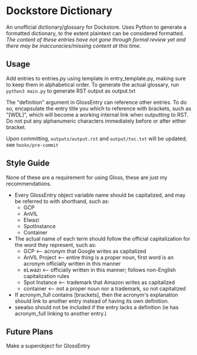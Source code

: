# Dockstore Dictionary
 An unofficial dictionary/glossary for Dockstore. Uses Python to generate a formatted dictionary, to the extent plaintext can be considered formatted. *The content of these entries have not gone through formal review yet and there may be inaccuracies/missing content at this time.*

## Usage
 Add entries to entries.py using template in entry_template.py, making sure to keep them in alphabetical order. To generate the actual glossary, run `python3 main.py` to generate RST output as output.txt

 The "definition" argument in GlossEntry can reference other entries. To do so, encapsulate the entry title you which to reference with brackets, such as "[WDL]", which will become a working internal link when outputting to RST. Do not put any alphanumeric characters immediately before or after either bracket.

 Upon committing, `outputs/output.rst` and `output/toc.txt` will be updated; see `hooks/pre-commit`

## Style Guide
None of these are a requirement for using Gloss, these are just my recommendations.
 * Every GlossEntry object variable name should be capitalized, and may be referred to with shorthand, such as:
    * GCP
    * AnVIL
    * Elwazi
    * SpotInstance
    * Container
 * The actual name of each term should follow the official capitalization for the word they represent, such as:
    * GCP <-- acronym that Google writes as capitalized
    * AnVIL Project <-- entire thing is a proper noun, first word is an acronym officially written in this manner
    * eLwazi <-- officially written in this manner; follows non-English capitalization rules
    * Spot Instance <-- trademark that Amazon writes as capitalized
    * container <-- not a proper noun nor a trademark, so not capitalized
* If acronym_full contains [brackets], then the acronym's explanation should link to another entry instead of having its own definition.
* seealso should not be included if the entry lacks a definition (ie has acronym_full linking to another entry.)

## Future Plans
 Make a superobject for GlossEntry